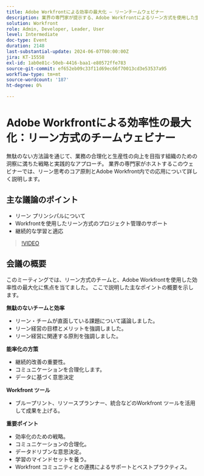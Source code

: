 ```yaml
---
title: Adobe Workfrontによる効率の最大化 – リーンチームウェビナー
description: 業界の専門家が提示する、Adobe Workfrontによるリーン方式を使用した生産性の向上とオペレーションの合理化に関する戦略と実践的なアプローチを確認します。
solution: Workfront
role: Admin, Developer, Leader, User
level: Intermediate
doc-type: Event
duration: 2148
last-substantial-update: 2024-06-07T00:00:00Z
jira: KT-15558
exl-id: 1ab0e81c-50eb-4416-baa1-e80572ffe783
source-git-commit: ef652eb09c33f11d69ec66f70013cd3e53537a95
workflow-type: tm+mt
source-wordcount: '187'
ht-degree: 0%

---
```


# Adobe Workfrontによる効率性の最大化：リーン方式のチームウェビナー

無駄のない方法論を通じて、業務の合理化と生産性の向上を目指す組織のための洞察に満ちた戦略と実践的なアプローチ。 業界の専門家がホストするこのウェビナーでは、リーン思考のコア原則とAdobe Workfront内での応用について詳しく説明します。

## 主な議論のポイント

* リーン プリンシパルについて
* Workfrontを使用したリーン方式のプロジェクト管理のサポート
* 継続的な学習と適応

>[!VIDEO](https://video.tv.adobe.com/v/3429287/?learn=on)

## 会議の概要

このミーティングでは、リーン方式のチームと、Adobe Workfrontを使用した効率性の最大化に焦点を当てました。 ここで説明した主なポイントの概要を示します。

**無駄のないチームと効率**

* リーン・チームが直面している課題について議論しました。
* リーン経営の目標とメリットを強調しました。
* リーン経営に関連する原則を強調しました。

**能率化の方策**

* 継続的改善の重要性。
* コミュニケーションを合理化します。
* データに基づく意思決定

**Workfront ツール**

* ブループリント、リソースプランナー、統合などのWorkfront ツールを活用して成果を上げる。

**重要ポイント**

* 効率化のための戦略。
* コミュニケーションの合理化。
* データドリブンな意思決定。
* 学習のマインドセットを養う。
* Workfront コミュニティとの連携によるサポートとベストプラクティス。